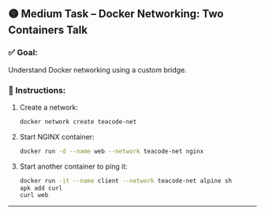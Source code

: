 ## 🟡 Medium Task – Docker Networking: Two Containers Talk

### ✅ Goal:
Understand Docker networking using a custom bridge.

### 📝 Instructions:
1. Create a network:
    ```bash
    docker network create teacode-net
    ```

2. Start NGINX container:
    ```bash
    docker run -d --name web --network teacode-net nginx
    ```

3. Start another container to ping it:
    ```bash
    docker run -it --name client --network teacode-net alpine sh
    apk add curl
    curl web
    ```

---

